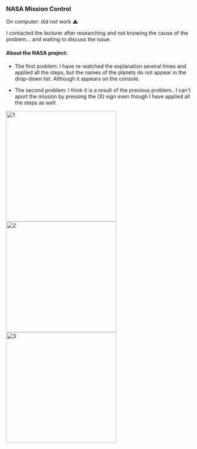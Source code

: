 ### NASA Mission Control

On computer: did not work :warning:

I contacted the lecturer after researching and not knowing the cause of the problem... and waiting to discuss the issue.
<br>

#### About the NASA project:

- The first problem: I have re-watched the explanation several times and applied all the steps, but the names of the planets do not appear in the drop-down list. Although it appears on the console.

- The second problem: I think it is a result of the previous problem.. I can't aport the mission by pressing the (X) sign even though I have applied all the steps as well.

<img src="https://i.ibb.co/jZv98nH/1.png" width= 300 alt="1" border="0" /> 
<img src="https://i.ibb.co/RC50KJN/2.png" width= 300 alt="2" border="0" />
<img src="https://i.ibb.co/c3kK0ZB/3.png" width= 300 alt="3" border="0" />

